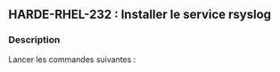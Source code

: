 ## HARDE-RHEL-232 : Installer le service rsyslog

### Description

Lancer les commandes suivantes :

